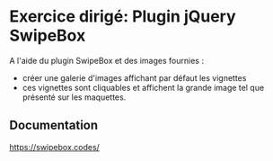 # Exercice dirigé: Plugin jQuery SwipeBox

A l'aide du plugin SwipeBox et des images fournies : 
- créer une galerie d'images affichant par défaut les vignettes
- ces vignettes sont cliquables et affichent la grande image tel que présenté sur les maquettes.

## Documentation
https://swipebox.codes/
